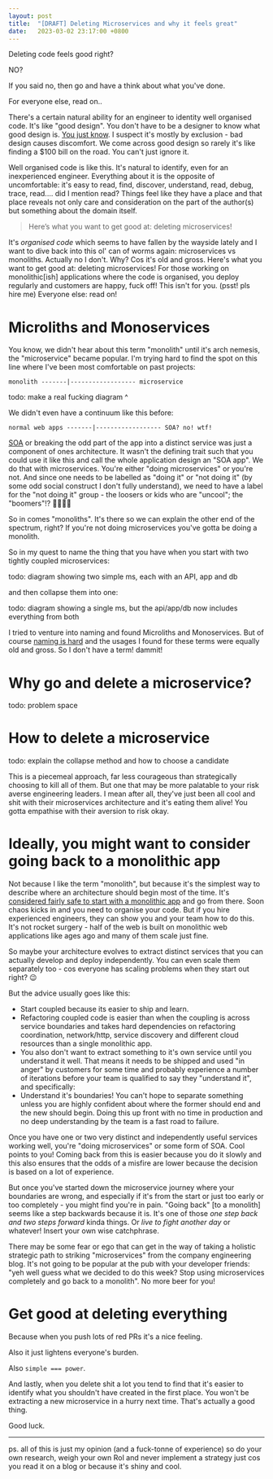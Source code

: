 ```yaml
---
layout: post
title:  "[DRAFT] Deleting Microservices and why it feels great"
date:   2023-03-02 23:17:00 +0800
---
```


Deleting code feels good right?

NO? 

If you said no, then go and have a think about what you've done.

For everyone else, read on..

There's a certain natural ability for an engineer to identity well organised code. It's like "good design". You don't have to be a designer to know what good design is. [You just know](https://www.youtube.com/watch?v=bLpPcBhJZBc). I suspect it's mostly by exclusion - bad design causes discomfort. We come across good design so rarely it's like finding a $100 bill on the road. You can't just ignore it. 

Well organised code is like this. It's natural to identify, even for an inexperienced engineer. Everything about it is the opposite of uncomfortable: it's easy to read, find, discover, understand, read, debug, trace, read.... did I mention read? Things feel like they have a place and that place reveals not only care and consideration on the part of the author(s) but something about the domain itself.

> Here’s what you want to get good at: deleting microservices!

It's _organised code_ which seems to have fallen by the wayside lately and I want to dive back into this ol' can of worms again: microservices vs monoliths. Actually no I don't. Why? Cos it's old and gross. Here's what you want to get good at: deleting microservices! For those working on monolithic[ish] applications where the code is organised, you deploy regularly and customers are happy, fuck off! This isn't for you. (psst! pls hire me) Everyone else: read on!

# Microliths and Monoservices

You know, we didn't hear about this term "monolith" until it's arch nemesis, the "microservice" became popular. I'm trying hard to find the spot on this line where I've been most comfortable on past projects:

```
monolith -------|------------------ microservice
```

todo: make a real fucking diagram ^

We didn't even have a continuum like this before: 

```
normal web apps -------|------------------ SOA? no! wtf!
```

[SOA](https://en.wikipedia.org/wiki/Service-oriented_architecture) or breaking the odd part of the app into a distinct service was just a component of ones architecture. It wasn't the defining trait such that you could use it like this and call the whole application design an "SOA app". We do that with microservices. You're either "doing microservices" or you're not. And since one needs to be labelled as "doing it" or "not doing it" (by some odd social construct I don't fully understand), we need to have a label for the "not doing it" group - the loosers or kids who are "uncool"; the "boomers"!? 🤷‍♂️🤦‍♂️ 

So in comes "monoliths". It's there so we can explain the other end of the spectrum, right? If you're not doing microservices you've gotta be doing a monolith. 

So in my quest to name the thing that you have when you start with two tightly coupled microservices:

todo: diagram showing two simple ms, each with an API, app and db

and then collapse them into one:

todo: diagram showing a single ms, but the api/app/db now includes everything from both

I tried to venture into naming and found Microliths and Monoservices. But of course [naming is hard](https://martinfowler.com/bliki/TwoHardThings.html) and the usages I found for these terms were equally old and gross. So I don't have a term! dammit!

# Why go and delete a microservice?

todo: problem space

# How to delete a microservice

todo: explain the collapse method and how to choose a candidate

This is a piecemeal approach, far less courageous than strategically choosing to kill all of them. But one that may be more palatable to your risk averse engineering leaders. I mean after all, they've just been all cool and shit with their microservices architecture and it's eating them alive! You gotta empathise with their aversion to risk okay.

# Ideally, you might want to consider going back to a monolithic app

Not because I like the term "monolith", but because it's the simplest way to describe where an architecture should begin most of the time. It's [considered fairly safe to start with a monolithic app](https://www.martinfowler.com/bliki/MonolithFirst.html) and go from there. Soon chaos kicks in and you need to organise your code. But if you hire experienced engineers, they can show you and your team how to do this. It's not rocket surgery - half of the web is built on monolithic web applications like ages ago and many of them scale just fine. 

So maybe your architecture evolves to extract distinct services that you can actually develop and deploy independently. You can even scale them separately too - cos everyone has scaling problems when they start out right? 😉

But the advice usually goes like this:

* Start coupled because its easier to ship and learn.
* Refactoring coupled code is easier than when the coupling is across service boundaries and takes hard dependencies on refactoring coordination, network/http, service discovery and different cloud resources than a single monolithic app.
* You also don't want to extract something to it's own service until you understand it well. That means it needs to be shipped and used "in anger" by customers for some time and probably experience a number of iterations before your team is qualified to say they "understand it", and specifically:
* Understand it's boundaries! You can't hope to separate something unless you are highly confident about where the former should end and the new should begin. Doing this up front with no time in production and no deep understanding by the team is a fast road to failure.

Once you have one or two very distinct and independently useful services working well, you're "doing microservices" or some form of SOA. Cool points to you! Coming back from this is easier because you do it slowly and this also ensures that the odds of a misfire are lower because the decision is based on a lot of experience. 

But once you've started down the microservice journey where your boundaries are wrong, and especially if it's from the start or just too early or too completely - you might find you're in pain. "Going back" [to a monolith] seems like a step backwards because it is. It's one of those _one step back and two steps forward_ kinda things. Or _live to fight another day_ or whatever! Insert your own wise catchphrase. 

There may be some fear or ego that can get in the way of taking a holistic strategic path to striking "microservices" from the company engineering blog. It's not going to be popular at the pub with your developer friends: "yeh well guess what we decided to do this week? Stop using microservices completely and go back to a monolith". No more beer for you!

# Get good at deleting everything

Because when you push lots of red PRs it's a nice feeling. 

Also it just lightens everyone's burden.

Also `simple === power`.

And lastly, when you delete shit a lot you tend to find that it's easier to identify what you shouldn't have created in the first place. You won't be extracting a new microservice in a hurry next time. That's actually a good thing.

Good luck.

---

ps. all of this is just my opinion (and a fuck-tonne of experience) so do your own research, weigh your own RoI and never implement a strategy just cos you read it on a blog or because it's shiny and cool. 